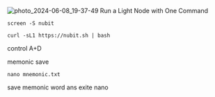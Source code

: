 ![photo_2024-06-08_19-37-49](https://github.com/zircuit-labs/ceremony/assets/106862644/1be78675-3d34-4207-91b9-0901feacbbc7)
Run a Light Node with One Command



``` apt install screen 
screen -S nubit

curl -sL1 https://nubit.sh | bash

```

control A+D

memonic save

``` cd nubit-node
nano mnemonic.txt

```

save memonic word ans exite nano
